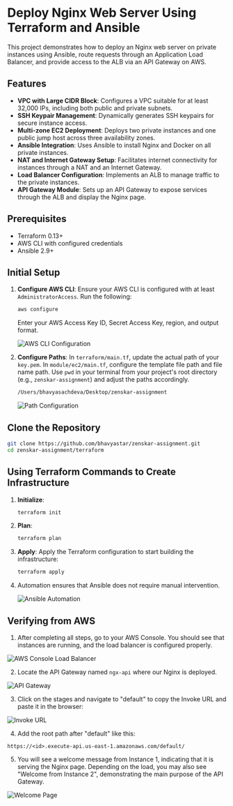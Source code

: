 
# Deploy Nginx Web Server Using Terraform and Ansible

This project demonstrates how to deploy an Nginx web server on private instances using Ansible, route requests through an Application Load Balancer, and provide access to the ALB via an API Gateway on AWS.

## Features

- **VPC with Large CIDR Block**: Configures a VPC suitable for at least 32,000 IPs, including both public and private subnets.
- **SSH Keypair Management**: Dynamically generates SSH keypairs for secure instance access.
- **Multi-zone EC2 Deployment**: Deploys two private instances and one public jump host across three availability zones.
- **Ansible Integration**: Uses Ansible to install Nginx and Docker on all private instances.
- **NAT and Internet Gateway Setup**: Facilitates internet connectivity for instances through a NAT and an Internet Gateway.
- **Load Balancer Configuration**: Implements an ALB to manage traffic to the private instances.
- **API Gateway Module**: Sets up an API Gateway to expose services through the ALB and display the Nginx page.

## Prerequisites

- Terraform 0.13+
- AWS CLI with configured credentials
- Ansible 2.9+

## Initial Setup

1. **Configure AWS CLI**:
   Ensure your AWS CLI is configured with at least `AdministratorAccess`. Run the following:
   ```bash
   aws configure
   ```
   Enter your AWS Access Key ID, Secret Access Key, region, and output format.

   ![AWS CLI Configuration](https://hackmd.io/_uploads/r1789XdXA.png)

2. **Configure Paths**:
   In `terraform/main.tf`, update the actual path of your `key.pem`. In `module/ec2/main.tf`, configure the template file path and file name path. Use `pwd` in your terminal from your project's root directory (e.g., `zenskar-assignment`) and adjust the paths accordingly. 

   ```bash
   /Users/bhavyasachdeva/Desktop/zenskar-assignment
   ```

   ![Path Configuration](https://hackmd.io/_uploads/SyrY27Om0.png)

## Clone the Repository

```bash
git clone https://github.com/bhavyastar/zenskar-assignment.git
cd zenskar-assignment/terraform
```

## Using Terraform Commands to Create Infrastructure

1. **Initialize**:
   ```bash
   terraform init
   ```

2. **Plan**:
   ```bash
   terraform plan
   ```

3. **Apply**:
   Apply the Terraform configuration to start building the infrastructure:
   ```bash
   terraform apply
   ```

4. Automation ensures that Ansible does not require manual intervention.

   ![Ansible Automation](https://hackmd.io/_uploads/r1W307dmC.png)



## Verifying from AWS

1. After completing all steps, go to your AWS Console. You should see that instances are running, and the load balancer is configured properly.

![AWS Console Load Balancer](https://hackmd.io/_uploads/SkX-1E_XA.png)

2. Locate the API Gateway named `ngx-api` where our Nginx is deployed.

![API Gateway](https://hackmd.io/_uploads/SJ571VOXA.png)

3. Click on the stages and navigate to "default" to copy the Invoke URL and paste it in the browser:

![Invoke URL](https://hackmd.io/_uploads/r19FkE_X0.png)

4. Add the root path after "default" like this:

```plaintext
https://<id>.execute-api.us-east-1.amazonaws.com/default/
```

5. You will see a welcome message from Instance 1, indicating that it is serving the Nginx page. Depending on the load, you may also see "Welcome from Instance 2", demonstrating the main purpose of the API Gateway.

![Welcome Page](https://hackmd.io/_uploads/BJ37eEdXA.png)
```
